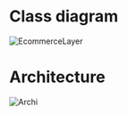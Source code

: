 # Class diagram
![EcommerceLayer](https://github.com/AzouziLina/E-CommerceAutomation/assets/162129372/7bdb13f1-4d09-48f6-8c51-aaa626cb39ab)

# Architecture 
![Archi](https://github.com/AzouziLina/E-CommerceAutomation/assets/162129372/a8c8ebe9-0c53-4275-8323-eab0875b70f0)
